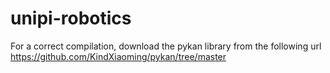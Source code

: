 # unipi-robotics

For a correct compilation, download the pykan library from the following url https://github.com/KindXiaoming/pykan/tree/master
